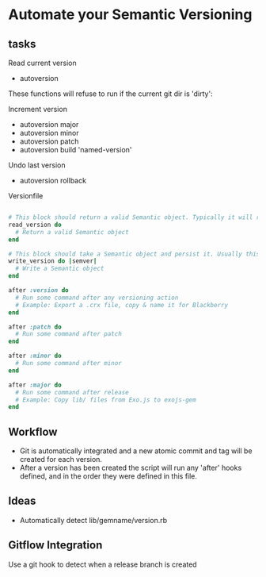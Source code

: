 Automate your Semantic Versioning
==================

tasks
-----

Read current version
* autoversion

These functions will refuse to run if the current git dir is 'dirty':

Increment version
* autoversion major
* autoversion minor
* autoversion patch
* autoversion build 'named-version'

Undo last version
* autoversion rollback

Versionfile

```Ruby

# This block should return a valid Semantic object. Typically it will read a file and parse it.
read_version do
  # Return a valid Semantic object
end

# This block should take a Semantic object and persist it. Usually this means rewriting some version file.
write_version do |semver|
  # Write a Semantic object
end

after :version do
  # Run some command after any versioning action
  # Example: Export a .crx file, copy & name it for Blackberry
end

after :patch do
  # Run some command after patch
end

after :minor do
  # Run some command after minor
end

after :major do
  # Run some command after release
  # Example: Copy lib/ files from Exo.js to exojs-gem
end

```

Workflow
--------
* Git is automatically integrated and a new atomic commit and tag will be created for each version.
* After a version has been created the script will run any 'after' hooks defined, and in the order they were defined in this file.

Ideas
-----
* Automatically detect lib/gemname/version.rb

Gitflow Integration
-------------------
Use a git hook to detect when a release branch is created


